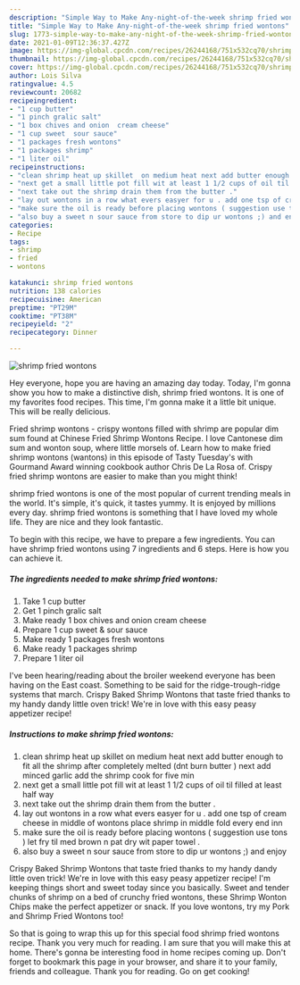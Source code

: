 ```yaml
---
description: "Simple Way to Make Any-night-of-the-week shrimp fried wontons"
title: "Simple Way to Make Any-night-of-the-week shrimp fried wontons"
slug: 1773-simple-way-to-make-any-night-of-the-week-shrimp-fried-wontons
date: 2021-01-09T12:36:37.427Z
image: https://img-global.cpcdn.com/recipes/26244168/751x532cq70/shrimp-fried-wontons-recipe-main-photo.jpg
thumbnail: https://img-global.cpcdn.com/recipes/26244168/751x532cq70/shrimp-fried-wontons-recipe-main-photo.jpg
cover: https://img-global.cpcdn.com/recipes/26244168/751x532cq70/shrimp-fried-wontons-recipe-main-photo.jpg
author: Lois Silva
ratingvalue: 4.5
reviewcount: 20682
recipeingredient:
- "1 cup butter"
- "1 pinch gralic salt"
- "1 box chives and onion  cream cheese"
- "1 cup sweet  sour sauce"
- "1 packages fresh wontons"
- "1 packages shrimp"
- "1 liter oil"
recipeinstructions:
- "clean shrimp heat up skillet  on medium heat next add butter enough to fit all the shrimp after completely melted (dnt burn butter )  next add minced garlic  add the shrimp cook for five min"
- "next get a small little pot fill wit at least 1 1/2 cups of oil til filled at least half way"
- "next take out the shrimp drain them from the butter ."
- "lay out wontons in a row what evers easyer for u . add one tsp of cream cheese in middle of wontons  place shrimp in middle fold every end inn"
- "make sure the oil is ready before placing wontons ( suggestion use tons ) let fry til med brown n pat dry wit paper towel ."
- "also buy a sweet n sour sauce from store to dip ur wontons ;) and enjoy"
categories:
- Recipe
tags:
- shrimp
- fried
- wontons

katakunci: shrimp fried wontons 
nutrition: 138 calories
recipecuisine: American
preptime: "PT29M"
cooktime: "PT38M"
recipeyield: "2"
recipecategory: Dinner

---
```



![shrimp fried wontons](https://img-global.cpcdn.com/recipes/26244168/751x532cq70/shrimp-fried-wontons-recipe-main-photo.jpg)

Hey everyone, hope you are having an amazing day today. Today, I'm gonna show you how to make a distinctive dish, shrimp fried wontons. It is one of my favorites food recipes. This time, I'm gonna make it a little bit unique. This will be really delicious.

Fried shrimp wontons - crispy wontons filled with shrimp are popular dim sum found at Chinese Fried Shrimp Wontons Recipe. I love Cantonese dim sum and wonton soup, where little morsels of. Learn how to make fried shrimp wontons (wantons) in this episode of Tasty Tuesday&#39;s with Gourmand Award winning cookbook author Chris De La Rosa of. Crispy fried shrimp wontons are easier to make than you might think!

shrimp fried wontons is one of the most popular of current trending meals in the world. It's simple, it's quick, it tastes yummy. It is enjoyed by millions every day. shrimp fried wontons is something that I have loved my whole life. They are nice and they look fantastic.


To begin with this recipe, we have to prepare a few ingredients. You can have shrimp fried wontons using 7 ingredients and 6 steps. Here is how you can achieve it.

<!--inarticleads1-->

##### The ingredients needed to make shrimp fried wontons:

1. Take 1 cup butter
1. Get 1 pinch gralic salt
1. Make ready 1 box chives and onion  cream cheese
1. Prepare 1 cup sweet &amp; sour sauce
1. Make ready 1 packages fresh wontons
1. Make ready 1 packages shrimp
1. Prepare 1 liter oil


I&#39;ve been hearing/reading about the broiler weekend everyone has been having on the East coast. Something to be said for the ridge-trough-ridge systems that march. Crispy Baked Shrimp Wontons that taste fried thanks to my handy dandy little oven trick! We&#39;re in love with this easy peasy appetizer recipe! 

<!--inarticleads2-->

##### Instructions to make shrimp fried wontons:

1. clean shrimp heat up skillet  on medium heat next add butter enough to fit all the shrimp after completely melted (dnt burn butter )  next add minced garlic  add the shrimp cook for five min
1. next get a small little pot fill wit at least 1 1/2 cups of oil til filled at least half way
1. next take out the shrimp drain them from the butter .
1. lay out wontons in a row what evers easyer for u . add one tsp of cream cheese in middle of wontons  place shrimp in middle fold every end inn
1. make sure the oil is ready before placing wontons ( suggestion use tons ) let fry til med brown n pat dry wit paper towel .
1. also buy a sweet n sour sauce from store to dip ur wontons ;) and enjoy


Crispy Baked Shrimp Wontons that taste fried thanks to my handy dandy little oven trick! We&#39;re in love with this easy peasy appetizer recipe! I&#39;m keeping things short and sweet today since you basically. Sweet and tender chunks of shrimp on a bed of crunchy fried wontons, these Shrimp Wonton Chips make the perfect appetizer or snack. If you love wontons, try my Pork and Shrimp Fried Wontons too! 

So that is going to wrap this up for this special food shrimp fried wontons recipe. Thank you very much for reading. I am sure that you will make this at home. There's gonna be interesting food in home recipes coming up. Don't forget to bookmark this page in your browser, and share it to your family, friends and colleague. Thank you for reading. Go on get cooking!
